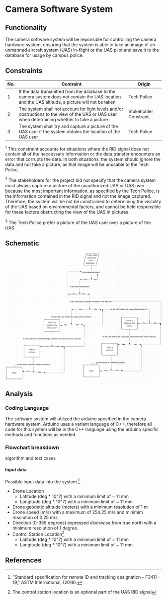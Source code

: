 # Camera Software System
## Functionality 
The camera software system will be reponsible for controlling the camera hardware system, ensuring that the system is able to take an image of an unmanned aircraft system (UAS) in-flight or the UAS pilot and save it to the database for usage by campus police.
## Constraints
| No.| Contraint | Origin |
| -- | --------- |--------|
|  1 | If the data transmitted from the database to the camera system does not contain the UAS location and the UAS altitude, a picture will not be taken | Tech Police |
|  2 | The system shall not account for light levels and/or obstructions to the view of the UAS or UAS user when determining whether to take a picture | Stakeholder Constraint | 
|  3 | The system shall try and capture a picture of the UAS user if the system obtains the location of the UAS user | Tech Police | 
        
<sup>1</sup> This constraint accounts for situations where the RID signal does not contain all of the neccessary information or the data transfer encounters an error that corrupts the data. In both situations, the system should ignore the data and not take a picture, as that image will be unusable to the Tech Police. 

<sup>2</sup> The stakeholders for the project did not specify that the camera system must always capture a picture of the unauthorized UAS or UAS user because the most important information, as specified by the Tech Police, is the information contained in the RID signal and not the image captured. Therefore, the system will be not be constrained to determining the visibility of the UAS based on environmental factors, and cannot be held responsible for these factors obstructing the view of the UAS in pictures.   

<sup>3</sup> The Tech Police prefer a picture of the UAS user over a picture of the UAS. 

## Schematic
<img src= "/Documentation/Images/Camera_Software_System_Flowchart.png">

## Analysis
### Coding Language
The software system will utilized the arduino specified in the camera hardware system. Arduino uses a variant language of C++, therefore all code for this system will be in the C++ language using the arduino specific methods and functions as needed.
### Flowchart breakdown
algorithm and test cases
#### Input data
Possible input data into the system [^3]. 
- Drone Location
  - Latitude (deg * 10^7) with a minimum limit of ~ 11 mm
  - Longitude (deg * 10^7) with a minimum limit of ~ 11 mm
- Drone geodetic altitude (meters) with a minimum resolution of 1 m 
- Drone speed (m/s) with a maximum of 254.25 m/s and minimim resolution of 0.25 m/s
- Direction (0-359 degrees) expressed clockwise from true north with a minimum resolution of 1 degree.
- Control Station Location[^2] 
  - Latitude (deg * 10^7) with a minimum limit of ~ 11 mm
  - Longitude (deg * 10^7) with a minimum limit of ~ 11 mm
## References
[^1]: "190 unmanned aircraft systems," Tennessee Technological University, Available: https://tntech.navexone.com/content/dotNet/documents/ [Accessed Mar. 7, 2024].
[^2]: The control station location is an optional part of the UAS RID signal
[^3]: "Standard specification for remote ID and tracking designation - F3411 - 19," ASTM International, (2019).



